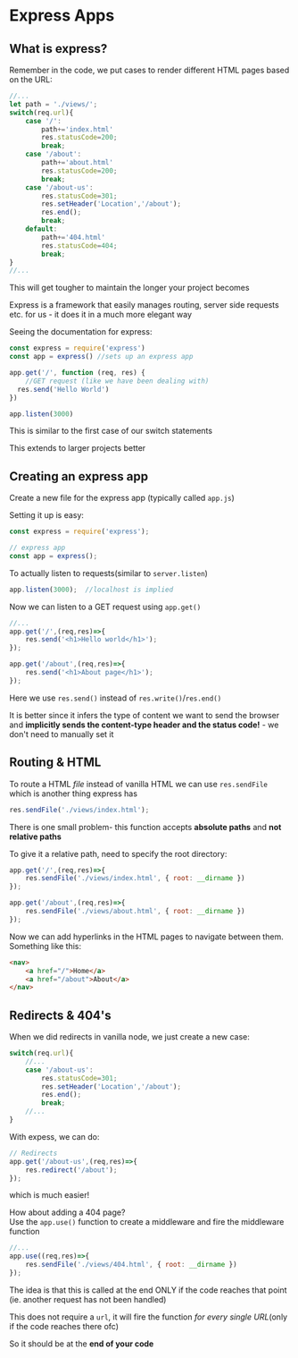 # Express Apps

## What is express?

Remember in the code, we put cases to render different HTML pages based on the URL:
```js
//...
let path = './views/';
switch(req.url){
    case '/':
        path+='index.html'
        res.statusCode=200;
        break;
    case '/about':
        path+='about.html'
        res.statusCode=200;
        break;
    case '/about-us':
        res.statusCode=301;
        res.setHeader('Location','/about');
        res.end();
        break;
    default:
        path+='404.html'
        res.statusCode=404;
        break;
}
//...
```

This will get tougher to maintain the longer your project becomes

Express is a framework that easily manages routing, server side requests etc. for us - it does it in a much more elegant way

Seeing the documentation for express:
```js
const express = require('express')
const app = express() //sets up an express app

app.get('/', function (req, res) { 
    //GET request (like we have been dealing with)
  res.send('Hello World')
})

app.listen(3000)
```
This is similar to the first case of our switch statements

This extends to larger projects better


## Creating an express app
Create a new file for the express app (typically called `app.js`)

Setting it up is easy:
```js
const express = require('express');

// express app
const app = express();
```

To actually listen to requests(similar to `server.listen`)
```js
app.listen(3000);  //localhost is implied
```

Now we can listen to a GET request using `app.get()`
```js
//...
app.get('/',(req,res)=>{
    res.send('<h1>Hello world</h1>');
});

app.get('/about',(req,res)=>{
    res.send('<h1>About page</h1>');
});
```
Here we use `res.send()` instead of `res.write()`/`res.end()`

It is better since it infers the type of content we want to send the browser and **implicitly sends the content-type header and the status code!** - we don't need to manually set it


## Routing & HTML

To route a HTML *file* instead of vanilla HTML we can use `res.sendFile` which is another thing express has

```js
res.sendFile('./views/index.html');
```

There is one small problem- this function accepts **absolute paths** and **not relative paths**

To give it a relative path, need to specify the root directory:

```js
app.get('/',(req,res)=>{
    res.sendFile('./views/index.html', { root: __dirname })
});

app.get('/about',(req,res)=>{
    res.sendFile('./views/about.html', { root: __dirname })
});
```

Now we can add hyperlinks in the HTML pages to navigate between them. Something like this:
```html
<nav>
    <a href="/">Home</a>
    <a href="/about">About</a>
</nav>
```

## Redirects & 404's

When we did redirects in vanilla node, we just create a new case:
```js
switch(req.url){
    //...
    case '/about-us':
        res.statusCode=301;
        res.setHeader('Location','/about');
        res.end();
        break;
    //...
}
```
With expess, we can do:
```js
// Redirects
app.get('/about-us',(req,res)=>{
    res.redirect('/about');
});
```
which is much easier!

How about adding a 404 page?<br>
Use the `app.use()` function to create a middleware and fire the middleware function

```js
//...
app.use((req,res)=>{
    res.sendFile('./views/404.html', { root: __dirname })
});
```
The idea is that this is called at the end ONLY if the code reaches that point (ie. another request has not been handled)

This does not require a `url`, it will fire the function *for every single URL*(only if the code reaches there ofc)

So it should be at the **end of your code**

